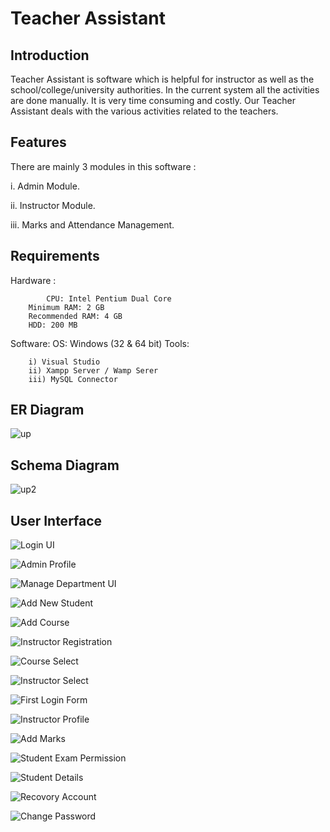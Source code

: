 # Teacher Assistant

## Introduction
  Teacher Assistant is software which is helpful for instructor as well as the school/college/university authorities. In the current system all the activities are done manually. It is very time consuming and costly. Our Teacher Assistant deals with the various activities related to the teachers.


## Features 
There are mainly 3 modules in this software :

i.	Admin Module.

ii.	Instructor Module.

iii.	Marks and Attendance Management.

## Requirements
Hardware : 

            CPU: Intel Pentium Dual Core
		Minimum RAM: 2 GB
		Recommended RAM: 4 GB
		HDD: 200 MB

Software:
 		OS: Windows (32 & 64 bit)
Tools:

		i) Visual Studio
		ii) Xampp Server / Wamp Serer
 		iii) MySQL Connector
    	




## ER Diagram 
![up](https://user-images.githubusercontent.com/58485174/143671087-e2b917a1-c655-4487-aa47-e121b77b6f0a.jpg)

## Schema Diagram
![up2](https://user-images.githubusercontent.com/58485174/143671131-d49cc865-0f42-40a4-adf1-e02005fe9f78.jpg)


## User Interface

![Login UI](https://user-images.githubusercontent.com/58485174/143671171-633fec91-f62b-419a-b641-3a990d2d5d2b.jpg)

![Admin Profile](https://user-images.githubusercontent.com/58485174/143671188-84f649a5-9501-47f3-bdc0-e4ea8140405e.jpg)

![Manage Department UI](https://user-images.githubusercontent.com/58485174/143671203-71914bb9-d9b3-457b-bab4-b5e25935c45d.jpg)

![Add New Student](https://user-images.githubusercontent.com/58485174/143671209-3a64ae75-fd67-43c2-9256-c68e5c60617d.jpg)

![Add Course](https://user-images.githubusercontent.com/58485174/143671218-07f8f2d1-c688-41fd-8ee2-18fbe1bb1f4b.jpg)

![Instructor Registration](https://user-images.githubusercontent.com/58485174/143671226-b966ce5f-048a-44f8-b248-e173942315c4.jpg)

![Course Select](https://user-images.githubusercontent.com/58485174/143671246-a4b9ca8d-531f-4efc-a41b-7a663d2ba500.jpg)

![Instructor Select](https://user-images.githubusercontent.com/58485174/143671253-cfcb79e5-3aa8-4144-8b44-2f6d67aba07f.jpg)

![First Login Form](https://user-images.githubusercontent.com/58485174/143671288-2abc924a-4f61-4f7b-91db-6c7e2a5bbefb.jpg)

![Instructor Profile](https://user-images.githubusercontent.com/58485174/143671290-581b1c21-dc85-4d5b-a48d-e0e53386207e.jpg)

![Add Marks](https://user-images.githubusercontent.com/58485174/143671298-324ea157-6491-4ba2-afc8-06fe320bc206.jpg)

![Student Exam Permission](https://user-images.githubusercontent.com/58485174/143671314-bb50c26c-b4e2-493b-b07f-18ba7e4d4494.jpg)

![Student Details](https://user-images.githubusercontent.com/58485174/143671325-7bd7ed44-f40f-4e9a-ac72-765c3e71a427.jpg)

![Recovory Account](https://user-images.githubusercontent.com/58485174/143671330-ecf5c51b-160f-4517-ad05-53aa2be83417.jpg)

![Change Password](https://user-images.githubusercontent.com/58485174/143671334-5ed1182d-403f-492f-94a1-3aab203c1bd7.jpg)


